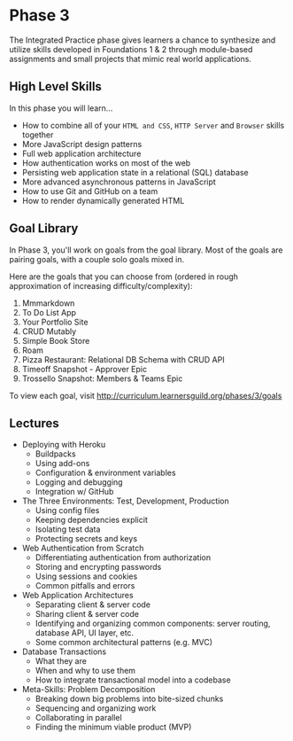 # Phase 3

The Integrated Practice phase gives learners a chance to synthesize and utilize skills developed in Foundations 1 & 2 through module-based assignments and small projects that mimic real world applications.

## High Level Skills

In this phase you will learn…

- How to combine all of your `HTML and CSS`, `HTTP Server` and `Browser` skills together
- More JavaScript design patterns
- Full web application architecture
- How authentication works on most of the web
- Persisting web application state in a relational (SQL) database
- More advanced asynchronous patterns in JavaScript
- How to use Git and GitHub on a team
- How to render dynamically generated HTML

## Goal Library

In Phase 3, you'll work on goals from the goal library. Most of the goals are pairing goals, with a couple solo goals mixed in.

Here are the goals that you can choose from (ordered in rough approximation of increasing difficulty/complexity):

1. Mmmarkdown
1. To Do List App
1. Your Portfolio Site
1. CRUD Mutably
1. Simple Book Store
1. Roam
1. Pizza Restaurant: Relational DB Schema with CRUD API
1. Timeoff Snapshot - Approver Epic
1. Trossello Snapshot: Members & Teams Epic

To view each goal, visit http://curriculum.learnersguild.org/phases/3/goals

## Lectures

- Deploying with Heroku
  - Buildpacks
  - Using add-ons
  - Configuration & environment variables
  - Logging and debugging
  - Integration w/ GitHub
- The Three Environments: Test, Development, Production
  - Using config files
  - Keeping dependencies explicit
  - Isolating test data
  - Protecting secrets and keys
- Web Authentication from Scratch
  - Differentiating authentication from authorization
  - Storing and encrypting passwords
  - Using sessions and cookies
  - Common pitfalls and errors
- Web Application Architectures
  - Separating client & server code
  - Sharing client & server code
  - Identifying and organizing common components: server routing, database API, UI layer, etc.
  - Some common architectural patterns (e.g. MVC)
- Database Transactions
  - What they are
  - When and why to use them
  - How to integrate transactional model into a codebase
- Meta-Skills: Problem Decomposition
  - Breaking down big problems into bite-sized chunks
  - Sequencing and organizing work
  - Collaborating in parallel
  - Finding the minimum viable product (MVP)
